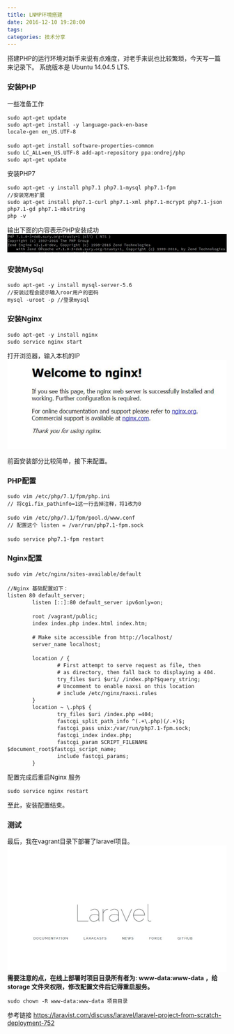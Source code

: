 ```yaml
---
title: LNMP环境搭建
date: 2016-12-10 19:28:00
tags:
categories: 技术分享
---
```


搭建PHP的运行环境对新手来说有点难度，对老手来说也比较繁琐，今天写一篇来记录下。
系统版本是 Ubuntu 14.04.5 LTS.

### 安装PHP
一些准备工作
```
sudo apt-get update
sudo apt-get install -y language-pack-en-base
locale-gen en_US.UTF-8

sudo apt-get install software-properties-common
sudo LC_ALL=en_US.UTF-8 add-apt-repository ppa:ondrej/php
sudo apt-get update
```
安装PHP7
```
sudo apt-get -y install php7.1 php7.1-mysql php7.1-fpm
//安装常用扩展
sudo apt-get install php7.1-curl php7.1-xml php7.1-mcrypt php7.1-json php7.1-gd php7.1-mbstring
php -v
```
输出下面的内容表示PHP安装成功
![php -v](/images/20161210/php.jpg)

### 安装MySql
```
sudo apt-get -y install mysql-server-5.6
//安装过程会提示输入roor用户的密码
mysql -uroot -p //登录mysql
```
### 安装Nginx
```
sudo apt-get -y install nginx
sudo service nginx start  
```
打开浏览器，输入本机的IP
![nginx](/images/20161210/nginx.jpg)

前面安装部分比较简单，接下来配置。
### PHP配置
```
sudo vim /etc/php/7.1/fpm/php.ini  
// 将cgi.fix_pathinfo=1这一行去掉注释，将1改为0

sudo vim /etc/php/7.1/fpm/pool.d/www.conf
// 配置这个 listen = /var/run/php7.1-fpm.sock

sudo service php7.1-fpm restart
```
### Nginx配置
```
sudo vim /etc/nginx/sites-available/default

//Nginx 基础配置如下：
listen 80 default_server;
        listen [::]:80 default_server ipv6only=on;

        root /vagrant/public;
        index index.php index.html index.htm;

        # Make site accessible from http://localhost/
        server_name localhost;

        location / {
                # First attempt to serve request as file, then
                # as directory, then fall back to displaying a 404.
                try_files $uri $uri/ /index.php?$query_string;
                # Uncomment to enable naxsi on this location
                # include /etc/nginx/naxsi.rules
        }
        location ~ \.php$ {
                try_files $uri /index.php =404;
                fastcgi_split_path_info ^(.+\.php)(/.+)$;
                fastcgi_pass unix:/var/run/php7.1-fpm.sock;
                fastcgi_index index.php;
                fastcgi_param SCRIPT_FILENAME $document_root$fastcgi_script_name;
                include fastcgi_params;
        }
```
配置完成后重启Nginx 服务
```
sudo service nginx restart
```
至此，安装配置结束。

### 测试
最后，我在vagrant目录下部署了laravel项目。
![nginx](/images/20161210/laravel.jpg)
**需要注意的点，在线上部署时项目目录所有者为: www-data:www-data ，给storage 文件夹权限，修改配置文件后记得重启服务。**
```
sudo chown -R www-data:www-data 项目目录
```
参考链接
https://laravist.com/discuss/laravel/laravel-project-from-scratch-deployment-752
